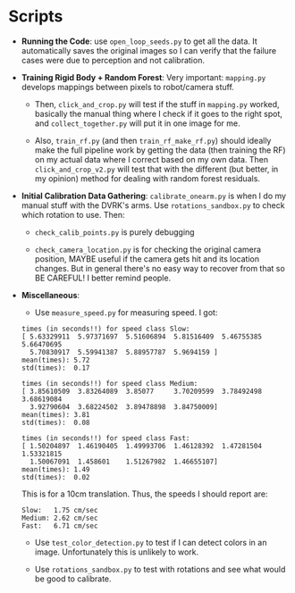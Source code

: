 # Scripts

- **Running the Code**: use `open_loop_seeds.py` to get all the data. It automatically saves the original images so I can verify that the failure cases were due to perception and not calibration.


- **Training Rigid Body + Random Forest**: Very important: `mapping.py` develops mappings between pixels to robot/camera stuff. 

  - Then, `click_and_crop.py` will test if the stuff in `mapping.py` worked, basically the manual thing where I check if it goes to the right spot, and `collect_together.py` will put it in one image for me.

  - Also, `train_rf.py` (and then `train_rf_make_rf.py`) should ideally make the full pipeline work by getting the data (then training the RF) on my actual data where I correct based on my own data. Then `click_and_crop_v2.py` will test that with the different (but better, in my opinion) method for dealing with random forest residuals.


- **Initial Calibration Data Gathering**: `calibrate_onearm.py` is when I do my manual stuff with the DVRK's arms. Use `rotations_sandbox.py` to check which rotation to use. Then: 

  - `check_calib_points.py` is purely debugging

  - `check_camera_location.py` is for checking the original camera position, MAYBE useful if the camera gets hit and its location changes. But in general there's no easy way to recover from that so BE CAREFUL! I better remind people.


- **Miscellaneous**: 

  - Use `measure_speed.py` for measuring speed. I got:

  ```
  times (in seconds!!) for speed class Slow:
  [ 5.63329911  5.97371697  5.51606894  5.81516409  5.46755385  5.66470695
    5.70830917  5.59941387  5.88957787  5.9694159 ]
  mean(times): 5.72
  std(times):  0.17

  times (in seconds!!) for speed class Medium:
  [ 3.85610509  3.83264089  3.85077     3.70209599  3.78492498  3.68619084
    3.92790604  3.68224502  3.89478898  3.84750009]
  mean(times): 3.81
  std(times):  0.08

  times (in seconds!!) for speed class Fast:
  [ 1.50204897  1.46190405  1.49993706  1.46128392  1.47281504  1.53321815
    1.50067091  1.458601    1.51267982  1.46655107]
  mean(times): 1.49
  std(times):  0.02
  ```

  This is for a 10cm translation. Thus, the speeds I should report are:

  ```
  Slow:   1.75 cm/sec
  Medium: 2.62 cm/sec
  Fast:   6.71 cm/sec
  ```

  - Use `test_color_detection.py` to test if I can detect colors in an image. Unfortunately this is unlikely to work.

  - Use `rotations_sandbox.py` to test with rotations and see what would be good to calibrate.

